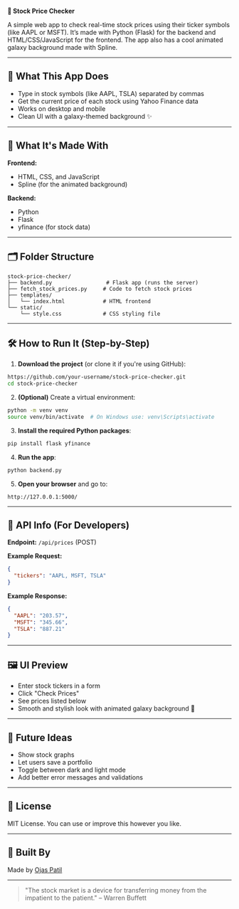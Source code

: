 **🌌 Stock Price Checker**

A simple web app to check real-time stock prices using their ticker symbols (like AAPL or MSFT). It’s made with Python (Flask) for the backend and HTML/CSS/JavaScript for the frontend. The app also has a cool animated galaxy background made with Spline.

---

## 🚀 What This App Does

* Type in stock symbols (like AAPL, TSLA) separated by commas
* Get the current price of each stock using Yahoo Finance data
* Works on desktop and mobile
* Clean UI with a galaxy-themed background ✨

---

## 🧰 What It's Made With

**Frontend:**

* HTML, CSS, and JavaScript
* Spline (for the animated background)

**Backend:**

* Python
* Flask
* yfinance (for stock data)

---

## 🗂️ Folder Structure

```
stock-price-checker/
├── backend.py                 # Flask app (runs the server)
├── fetch_stock_prices.py     # Code to fetch stock prices
├── templates/
│   └── index.html            # HTML frontend
└── static/
    └── style.css             # CSS styling file
```

---

## 🛠️ How to Run It (Step-by-Step)

1. **Download the project** (or clone it if you're using GitHub):

```bash
https://github.com/your-username/stock-price-checker.git
cd stock-price-checker
```

2. **(Optional)** Create a virtual environment:

```bash
python -m venv venv
source venv/bin/activate  # On Windows use: venv\Scripts\activate
```

3. **Install the required Python packages**:

```bash
pip install flask yfinance
```

4. **Run the app**:

```bash
python backend.py
```

5. **Open your browser** and go to:

```
http://127.0.0.1:5000/
```

---

## 📡 API Info (For Developers)

**Endpoint:** `/api/prices` (POST)

**Example Request:**

```json
{
  "tickers": "AAPL, MSFT, TSLA"
}
```

**Example Response:**

```json
{
  "AAPL": "203.57",
  "MSFT": "345.66",
  "TSLA": "887.21"
}
```

---

## 🖼️ UI Preview

* Enter stock tickers in a form
* Click "Check Prices"
* See prices listed below
* Smooth and stylish look with animated galaxy background 🌌

---

## 🔮 Future Ideas

* Show stock graphs
* Let users save a portfolio
* Toggle between dark and light mode
* Add better error messages and validations

---

## 📃 License

MIT License. You can use or improve this however you like.

---

## 🙌 Built By

Made by [Ojas Patil](https://github.com/Ojas-Patil26)

---

> "The stock market is a device for transferring money from the impatient to the patient." – Warren Buffett
